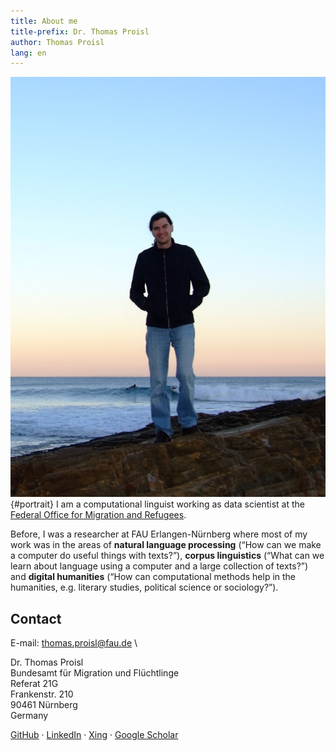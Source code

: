 ```yaml
---
title: About me
title-prefix: Dr. Thomas Proisl
author: Thomas Proisl
lang: en
---
```


![Thomas Proisl](img/thomas_proisl.jpg){#portrait} I am a
computational linguist working as data scientist at the [Federal
Office for Migration and Refugees](https://www.bamf.de).

Before, I was a researcher at FAU Erlangen-Nürnberg where most of my
work was in the areas of **natural language processing** (“How can we
make a computer do useful things with texts?”), **corpus linguistics**
(“What can we learn about language using a computer and a large
collection of texts?”) and **digital humanities** (“How can
computational methods help in the humanities, e.g. literary studies,
political science or sociology?”).

<!-- I deeply care about both -->
<!-- **methodology** and **practical implementation**. This means there is -->
<!-- a strong focus on understanding and evaluating established methods -->
<!-- (e.g. “How do Delta measures for authorship attribution work?”, “Which -->
<!-- method yields the best word combinations for inclusion in a -->
<!-- dictionary?”) and on developing novel methods (“How can we measure the -->
<!-- statistical association between arbitrary linguistic constructions?”). -->
<!-- At the same time, I build software solutions (e.g. for identifying -->
<!-- word and sentence boundaries in noisy web and social media texts and -->
<!-- labeling each word with its word class) that combine expert knowledge -->
<!-- with rule-based approaches, traditional machine learning and deep -->
<!-- learning. -->

<!-- Feel free to browse these pages to learn more about my research and -->
<!-- teaching activities. -->

## Contact

E-mail: [thomas.proisl@fau.de](mailto:thomas.proisl@fau.de) \

Dr. Thomas Proisl \
Bundesamt für Migration und Flüchtlinge \
Referat 21G \
Frankenstr. 210 \
90461 Nürnberg \
Germany

[GitHub](https://github.com/tsproisl) ·
[LinkedIn](https://www.linkedin.com/in/thomas-proisl) ·
[Xing](https://www.xing.com/profile/Thomas_Proisl) ·
[Google Scholar](https://scholar.google.de/citations?user=GOnUOS4AAAAJ)

<!-- ## News ## -->
